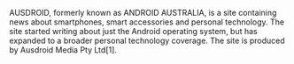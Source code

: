 AUSDROID, formerly known as ANDROID AUSTRALIA, is a site containing news about smartphones, smart accessories and personal technology. The site started writing about just the Android operating system, but has expanded to a broader personal technology coverage. The site is produced by Ausdroid Media Pty Ltd[1].
